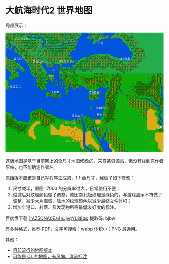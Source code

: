 # 大航海时代2 世界地图

局部展示：

![预览](preview.png)

这版地图是基于目前网上的全尺寸地图修改的，来自[某资源站](http://www.k73.com/glzq/23180.html)，但没有找到原作者原帖，也不能确定作者名。

原始版本应该是自己写程序生成的，1:1 全尺寸，我做了如下修改：

1. 尺寸减半，原图 17000 的分辨率过大，日常使用不便；
2. 缩减后对纹理颜色做了调整，原图南北极纹理是绿色的，与游戏显示不符做了调整，减少大片海域、陆地的纹理颜色以减少最终文件体积；
3. 增加全港口、村落、及发现物所需最低友好度的标注。

百度盘下载 [1rAZ5ONA0Ea4nJjvqYL88qg](https://pan.baidu.com/s/1rAZ5ONA0Ea4nJjvqYL88qg) 提取码: bjbw

有多种格式，推荐 PDF，文字可搜索；webp 体积小；PNG 最通用。

其他：

* [目前流行的地图版本](https://tieba.baidu.com/p/645368152)
* [可能是 OL 的地图，有风向、洋流标注](http://www.princessrabbit.com/?p=688)

